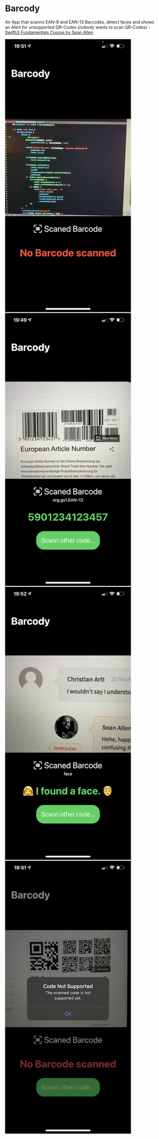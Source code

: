 # Barcody
An App that scanns EAN-8 and EAN-13 Barcodes, detect faces and shows an Alert for unsupported QR-Codes (nobody wants to scan QR-Codes) - [SwiftUI Fundamentals Course by Sean Allen]

![1](1.png)
![2](2.png)
![3](3.png)
![4](4.png)


[SwiftUI Fundamentals Course by Sean Allen]: https://seanallen.teachable.com

